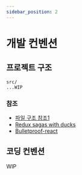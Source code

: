 ```yaml
---
sidebar_position: 2
---
```


# 개발 컨벤션

## 프로젝트 구조

```
src/
...WIP
```

### 참조

- [파일 구조 참조1](https://codesandbox.io/s/rz8bg?file=/src/core/sagas/lyricsSaga.ts)
- [Redux sagas with ducks](https://github.com/BlueAccords/redux-sagas-with-ducks/tree/master/state)
- [Bulletproof-react](https://github.com/alan2207/bulletproof-react)

## 코딩 컨벤션

WIP

